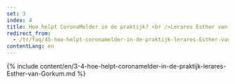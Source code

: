 ```yaml
---
set: 3
index: 4
title: Hoe helpt CoronaMelder in de praktijk? <br />Lerares Esther van Gorkum
redirect_from: 
  - /tr/faq/45-hoe-helpt-coronamelder-in-de-praktijk-lerares-Esther-van-Gorkum
contentLang: en
---
```

{% include content/en/3-4-hoe-helpt-coronamelder-in-de-praktijk-lerares-Esther-van-Gorkum.md %}
